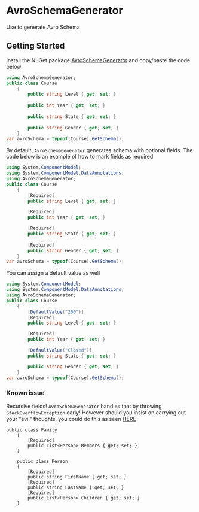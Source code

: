# AvroSchemaGenerator
Use to generate Avro Schema

## Getting Started
Install the NuGet package [AvroSchemaGenerator](https://www.nuget.org/packages/AvroSchemaGenerator/) and copy/paste the code below 

```csharp
using AvroSchemaGenerator;
public class Course
    {
        public string Level { get; set; }
        
        public int Year { get; set; }
        
        public string State { get; set; }
        
        public string Gender { get; set; }
    }
var avroSchema = typeof(Course).GetSchema();
```

By default, `AvroSchemaGenerator` generates schema with optional fields. The code below is an example of how to mark fields as required

```csharp
using System.ComponentModel;
using System.ComponentModel.DataAnnotations;
using AvroSchemaGenerator;
public class Course
    {
        [Required]
        public string Level { get; set; }

        [Required]
        public int Year { get; set; }

        [Required]
        public string State { get; set; }
        
        [Required]
        public string Gender { get; set; }
    }
var avroSchema = typeof(Course).GetSchema();
```

You can assign a  default value as well
```csharp
using System.ComponentModel;
using System.ComponentModel.DataAnnotations;
using AvroSchemaGenerator;
public class Course
    {
        [DefaultValue("200")]
        [Required]
        public string Level { get; set; }

        [Required]
        public int Year { get; set; }

        [DefaultValue("Closed")]
        public string State { get; set; }

        public string Gender { get; set; }
    }
var avroSchema = typeof(Course).GetSchema();
```

### Known issue
Recursive fields! 
`AvroSchemaGenerator` handles that by throwing `StackOverflowException` early!
However should you insist on carrying out your "evil" thoughts, you could do this as seen [HERE](https://stackoverflow.com/questions/58757131/avro-schema-and-arrays)
```
public class Family
    {
        [Required]
        public List<Person> Members { get; set; }
    }

    public class Person
    {
        [Required]
        public string FirstName { get; set; }
        [Required]
        public string LastName { get; set; }
        [Required]
        public List<Person> Children { get; set; }
    }
```
